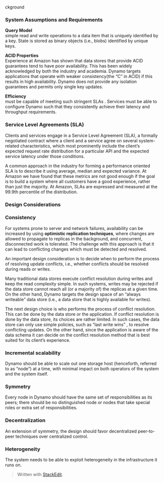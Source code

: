 ckground

### System Assumptions and Requirements 
**Query Model**  
simple read and write operations to a data item that is uniquely identified by
a key. State is stored as binary objects (i.e., blobs) identified by unique
keys. 

**ACID Properties**   
Experience at Amazon has shown that data stores that provide ACID guarantees
tend to have poor availability. This has been widely acknowledged by both the
industry and academia. Dynamo targets applications that operate with weaker
consistency(the “C” in ACID) if this results in high availability. Dynamo does
not provide any isolation guarantees and permits only single key updates. 

**Efficiency**  
 must be capable of meeting such stringent SLAs . Services must be able to
configure Dynamo such that they consistently achieve their latency and
throughput requirements. 

### Service Level Agreements (SLA) 

 Clients and services engage in a Service Level Agreement (SLA), a formally
negotiated contract where a client and a service agree on several system-related
characteristics, which most prominently include
the client’s expected request rate distribution for a particular API
and the expected service latency under those conditions. 

A common approach in the industry for forming a performance oriented SLA is to
describe it using average, median and expected variance. At Amazon we have found
that these metrics are not
good enough if the goal is to build a system where all customers
have a good experience, rather than just the majority.  At Amazon, SLAs are
expressed and measured at the 99.9th percentile of the distribution. 

### Design Considerations

### Consistency
For systems prone to server and network failures, availability can
be increased by using **optimistic replication techniques**, where
changes are allowed to propagate to replicas in the background,
and concurrent, disconnected work is tolerated. The challenge
with this approach is that it can lead to conflicting changes which
must be detected and resolved. 

An important design consideration is to decide when to perform
the process of resolving update conflicts, i.e., whether conflicts
should be resolved during reads or writes.

Many traditional data stores execute conflict resolution during writes and keep
the read complexity simple. In such systems, writes may be rejected if the data
store cannot reach all (or a majority of) the replicas at a given time. On the
other hand, Dynamo targets the design space
of an “always writeable” data store (i.e., a data store that is highly
available for writes).


The next design choice is who performs the process of conflict
resolution. This can be done by the data store or the application. If
conflict resolution is done by the data store, its choices are rather
limited. In such cases, the data store can only use simple policies,
such as “last write wins” , to resolve conflicting updates. On
the other hand, since the application is aware of the data schema it
can decide on the conflict resolution method that is best suited for
its client’s experience. 

### Incremental scalability
Dynamo should be able to scale out one storage host (henceforth, referred to as
“node”) at a time, with minimal impact on both operators of the system and the
system itself. 

### Symmetry
 Every node in Dynamo should have the same set of responsibilities as its peers;
there should be no distinguished node or nodes that take special roles or extra
set of responsibilities.

### Decentralization
An extension of symmetry, the design should favor decentralized peer-to-peer
techniques over centralized control.

### Heterogeneity
The system needs to be able to exploit heterogeneity in the infrastructure it
runs on. 

> Written with [StackEdit](https://stackedit.io/).
